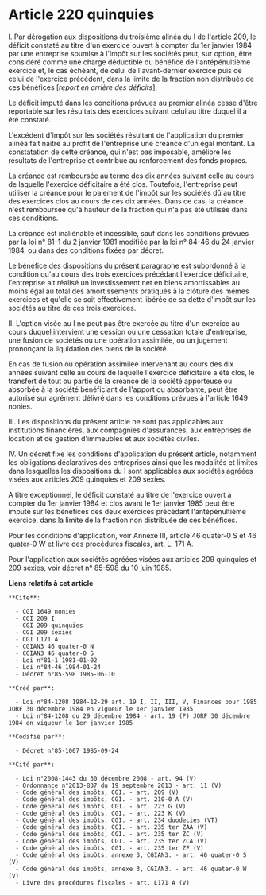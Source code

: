 # Article 220 quinquies

I. Par dérogation aux dispositions du troisième alinéa du I de l'article 209, le déficit constaté au titre d'un exercice
ouvert à compter du 1er janvier 1984 par une entreprise soumise à l'impôt sur les sociétés peut, sur option, être considéré
comme une charge déductible du bénéfice de l'antépénultième exercice et, le cas échéant, de celui de l'avant-dernier exercice
puis de celui de l'exercice précédent, dans la limite de la fraction non distribuée de ces bénéfices [*report en arrière des
déficits*]. 

Le déficit imputé dans les conditions prévues au premier alinéa cesse d'être reportable sur les résultats des exercices
suivant celui au titre duquel il a été constaté.

L'excédent d'impôt sur les sociétés résultant de l'application du premier alinéa fait naître au profit de l'entreprise une
créance d'un égal montant. La constatation de cette créance, qui n'est pas imposable, améliore les résultats de l'entreprise
et contribue au renforcement des fonds propres. 

La créance est remboursée au terme des dix années suivant celle au cours de laquelle l'exercice déficitaire a été clos.
Toutefois, l'entreprise peut utiliser la créance pour le paiement de l'impôt sur les sociétés dû au titre des exercices clos
au cours de ces dix années. Dans ce cas, la créance n'est remboursée qu'à hauteur de la fraction qui n'a pas été utilisée
dans ces conditions.

La créance est inaliénable et incessible, sauf dans les conditions prévues par la loi n° 81-1 du 2 janvier 1981 modifiée par
la loi n° 84-46 du 24 janvier 1984, ou dans des conditions fixées par décret. 

Le bénéfice des dispositions du présent paragraphe est subordonné à la condition qu'au cours des trois exercices précédant
l'exercice déficitaire, l'entreprise ait réalisé un investissement net en biens amortissables au moins égal au total des
amortissements pratiqués à la clôture des mêmes exercices et qu'elle se soit effectivement libérée de sa dette d'impôt sur
les sociétés au titre de ces trois exercices.

II. L'option visée au I ne peut pas être exercée au titre d'un exercice au cours duquel intervient une cession ou une
cessation totale d'entreprise, une fusion de sociétés ou une opération assimilée, ou un jugement prononçant la liquidation
des biens de la société.

En cas de fusion ou opération assimilée intervenant au cours des dix années suivant celle au cours de laquelle l'exercice
déficitaire a été clos, le transfert de tout ou partie de la créance de la société apporteuse ou absorbée à la société
bénéficiant de l'apport ou absorbante, peut être autorisé sur agrément délivré dans les conditions prévues à l'article 1649
nonies.

III. Les dispositions du présent article ne sont pas applicables aux institutions financières, aux compagnies d'assurances,
aux entreprises de location et de gestion d'immeubles et aux sociétés civiles.

IV. Un décret fixe les conditions d'application du présent article, notamment les obligations déclaratives des entreprises
ainsi que les modalités et limites dans lesquelles les dispositions du I sont applicables aux sociétés agréées visées aux
articles 209 quinquies et 209 sexies.

A titre exceptionnel, le déficit constaté au titre de l'exercice ouvert à compter du 1er janvier 1984 et clos avant le 1er
janvier 1985 peut être imputé sur les bénéfices des deux exercices précédant l'antépénultième exercice, dans la limite de la
fraction non distribuée de ces bénéfices. 

Pour les conditions d'application, voir Annexe III, article 46 quater-0 S et 46 quater-0 W et livre des procédures fiscales,
art. L. 171 A. 

Pour l'application aux sociétés agréées visées aux articles 209 quinquies et 209 sexies, voir décret n° 85-598 du 10 juin
1985.

**Liens relatifs à cet article**

	**Cite**:

	  - CGI 1649 nonies
	  - CGI 209 I
	  - CGI 209 quinquies
	  - CGI 209 sexies
	  - CGI L171 A
	  - CGIAN3 46 quater-0 N
	  - CGIAN3 46 quater-0 S
	  - Loi n°81-1 1981-01-02
	  - Loi n°84-46 1984-01-24
	  - Décret n°85-598 1985-06-10

	**Créé par**:

	  - Loi n°84-1208 1984-12-29 art. 19 I, II, III, V, Finances pour 1985 JORF 30 décembre 1984 en vigueur le 1er janvier 1985
	  - Loi n°84-1208 du 29 décembre 1984 - art. 19 (P) JORF 30 décembre 1984 en vigueur le 1er janvier 1985

	**Codifié par**:

	  - Décret n°85-1007 1985-09-24

	**Cité par**:

	  - Loi n°2008-1443 du 30 décembre 2008 - art. 94 (V)
	  - Ordonnance n°2013-837 du 19 septembre 2013 - art. 11 (V)
	  - Code général des impôts, CGI. - art. 209 (V)
	  - Code général des impôts, CGI. - art. 210-0 A (V)
	  - Code général des impôts, CGI. - art. 223 G (V)
	  - Code général des impôts, CGI. - art. 223 K (V)
	  - Code général des impôts, CGI. - art. 234 duodecies (VT)
	  - Code général des impôts, CGI. - art. 235 ter ZAA (V)
	  - Code général des impôts, CGI. - art. 235 ter ZC (V)
	  - Code général des impôts, CGI. - art. 235 ter ZCA (V)
	  - Code général des impôts, CGI. - art. 235 ter ZF (V)
	  - Code général des impôts, annexe 3, CGIAN3. - art. 46 quater-0 S (V)
	  - Code général des impôts, annexe 3, CGIAN3. - art. 46 quater-0 W (V)
	  - Livre des procédures fiscales - art. L171 A (V)
